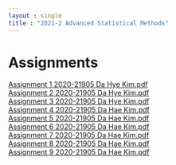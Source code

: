 ```yaml
---
layout : single
title : "2021-2 Advanced Statistical Methods"
---
```


# Assignments

[Assignment 1 2020-21905 Da Hye Kim.pdf](https://github.com/dahye6709/dahye6709.github.io/files/7812584/Assignment.1.2020-21905.Da.Hye.Kim.pdf)
\
[Assignment 2 2020-21905 Da Hye Kim.pdf](https://github.com/dahye6709/dahye6709.github.io/files/7812585/Assignment.2.2020-21905.Da.Hye.Kim.pdf)
\
[Assignment 3 2020-21905 Da Hye Kim.pdf](https://github.com/dahye6709/dahye6709.github.io/files/7812586/Assignment.3.2020-21905.Da.Hye.Kim.pdf)
\
[Assignment 4 2020-21905 Da Hae Kim.pdf](https://github.com/dahye6709/dahye6709.github.io/files/7812452/Assignment.4.2020-21905.Da.Hae.Kim.pdf)
\
[Assignment 5 2020-21905 Da Hae Kim.pdf](https://github.com/dahye6709/dahye6709.github.io/files/7812588/Assignment.5.2020-21905.Da.Hae.Kim.pdf)
\
[Assignment 6 2020-21905 Da Hae Kim.pdf](https://github.com/dahye6709/dahye6709.github.io/files/7812589/Assignment.6.2020-21905.Da.Hae.Kim.pdf)
\
[Assignment 7 2020-21905 Da Hae Kim.pdf](https://github.com/dahye6709/dahye6709.github.io/files/7812596/Assignment.7.2020-21905.Da.Hae.Kim.pdf)
\
[Assignment 8 2020-21905 Da Hae Kim.pdf](https://github.com/dahye6709/dahye6709.github.io/files/7812597/Assignment.8.2020-21905.Da.Hae.Kim.pdf)
\
[Assignment 9 2020-21905 Da Hae Kim.pdf](https://github.com/dahye6709/dahye6709.github.io/files/7812600/Assignment.9.2020-21905.Da.Hae.Kim.pdf)

